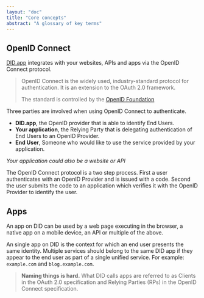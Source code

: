 ```yaml
---
layout: "doc"
title: "Core concepts"
abstract: "A glossary of key terms"
---
```


## OpenID Connect

[DID.app](/) integrates with your websites, APIs and apps via the OpenID Connect protocol.

> OpenID Connect is the widely used, industry-standard protocol for authentication.
> It is an extension to the OAuth 2.0 framework.
>
> The standard is controlled by the [OpenID Foundation]()


Three parties are involved when using OpenID Connect to authenticate.

- **DID.app**, the OpenID provider that is able to identify End Users.
- **Your application**, the Relying Party that is delegating authentication of End Users to an OpenID Provider.
- **End User**, Someone who would like to use the service provided by your application.

_Your application could also be a website or API_

The OpenID Connect protocol is a two step process.
First a user authenticates with an OpenID Provider and is issued with a code.
Second the user submits the code to an application which verifies it with the OpenID Provider to identify the user.

<!-- To prevent bad people the code. is
for a specific service, can be redeemed only once and must be redeemed within a given time period, redirect_uri can only be one of the ones set up in your app -->

## Apps

An app on DID can be used by a web page executing in the browser, a native app on a mobile device, an API or multiple of the above.

An single app on DID is the context for which an end user presents the same identity.
Multiple services should belong to the same DID app if they appear to the end user as part of a single unified service.
For example: `example.com` and `blog.example.com`.

> **Naming things is hard.** What DID calls apps are referred to as Clients in the OAuth 2.0 specification and Relying Parties (RPs) in the OpenID Connect specification.

